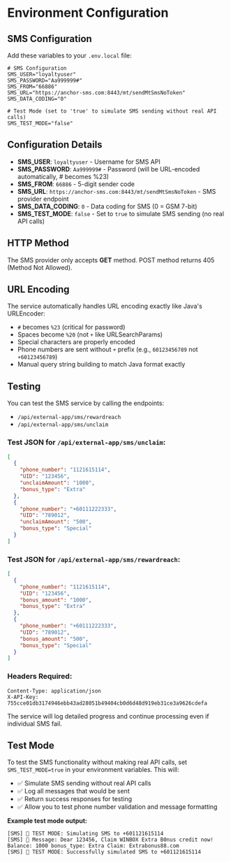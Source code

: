 # Environment Configuration

## SMS Configuration

Add these variables to your `.env.local` file:

```env
# SMS Configuration
SMS_USER="loyaltyuser"
SMS_PASSWORD="Aa999999#"
SMS_FROM="66886"
SMS_URL="https://anchor-sms.com:8443/mt/sendMtSmsNoToken"
SMS_DATA_CODING="0"

# Test Mode (set to 'true' to simulate SMS sending without real API calls)
SMS_TEST_MODE="false"
```

## Configuration Details

- **SMS_USER**: `loyaltyuser` - Username for SMS API
- **SMS_PASSWORD**: `Aa999999#` - Password (will be URL-encoded automatically, # becomes %23)
- **SMS_FROM**: `66886` - 5-digit sender code
- **SMS_URL**: `https://anchor-sms.com:8443/mt/sendMtSmsNoToken` - SMS provider endpoint
- **SMS_DATA_CODING**: `0` - Data coding for SMS (0 = GSM 7-bit)
- **SMS_TEST_MODE**: `false` - Set to `true` to simulate SMS sending (no real API calls)

## HTTP Method

The SMS provider only accepts **GET** method. POST method returns 405 (Method Not Allowed).

## URL Encoding

The service automatically handles URL encoding exactly like Java's URLEncoder:
- `#` becomes `%23` (critical for password)
- Spaces become `%20` (not `+` like URLSearchParams)
- Special characters are properly encoded
- Phone numbers are sent without `+` prefix (e.g., `60123456789` not `+60123456789`)
- Manual query string building to match Java format exactly

## Testing

You can test the SMS service by calling the endpoints:
- `/api/external-app/sms/rewardreach`
- `/api/external-app/sms/unclaim`

### Test JSON for `/api/external-app/sms/unclaim`:
```json
[
  {
    "phone_number": "1121615114",
    "UID": "123456",
    "unclaimAmount": "1000",
    "bonus_type": "Extra"
  },
  {
    "phone_number": "+60111222333",
    "UID": "789012",
    "unclaimAmount": "500",
    "bonus_type": "Special"
  }
]
```

### Test JSON for `/api/external-app/sms/rewardreach`:
```json
[
  {
    "phone_number": "1121615114",
    "UID": "123456",
    "bonus_amount": "1000",
    "bonus_type": "Extra"
  },
  {
    "phone_number": "+60111222333",
    "UID": "789012",
    "bonus_amount": "500",
    "bonus_type": "Special"
  }
]
```

### Headers Required:
```
Content-Type: application/json
X-API-Key: 755cce01db3174946ebb43ad28051b49404cb0d6d48d919eb31ce3a9626cdefa
```

The service will log detailed progress and continue processing even if individual SMS fail.

## Test Mode

To test the SMS functionality without making real API calls, set `SMS_TEST_MODE=true` in your environment variables. This will:

- ✅ Simulate SMS sending without real API calls
- ✅ Log all messages that would be sent
- ✅ Return success responses for testing
- ✅ Allow you to test phone number validation and message formatting

**Example test mode output:**
```
[SMS] 🧪 TEST MODE: Simulating SMS to +601121615114
[SMS] 🧪 Message: Dear 123456, Claim WINBOX Extra B0nus credit now! Balance: 1000 bonus_type: Extra Claim: Extrabonus88.com
[SMS] 🧪 TEST MODE: Successfully simulated SMS to +601121615114
``` 